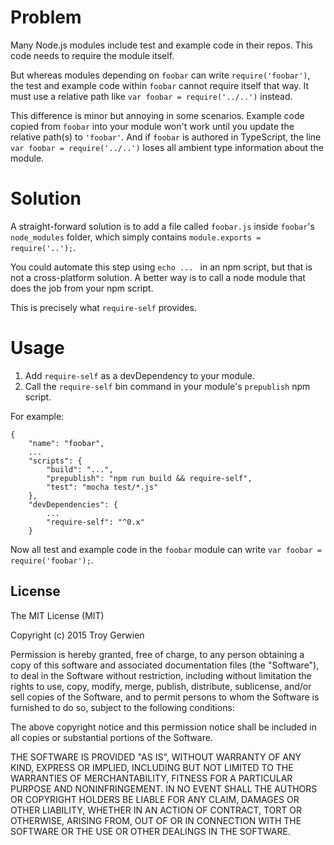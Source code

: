 # Problem

Many Node.js modules include test and example code in their repos. This code needs to require the module itself.

But whereas modules depending on `foobar` can write `require('foobar')`, the test and example code within `foobar` cannot require itself that way. It must use a relative path like `var foobar = require('../..')` instead.

This difference is minor but annoying in some scenarios. Example code copied from `foobar` into your module won't work until you update the relative path(s) to `'foobar'`. And if `foobar` is authored in TypeScript, the line `var foobar = require('../..')` loses all ambient type information about the module.

# Solution

A straight-forward solution is to add a file called `foobar.js` inside `foobar`'s `node_modules` folder, which simply contains `module.exports = require('..');`.

You could automate this step using `echo ... ` in an npm script, but that is not a cross-platform solution. A better way is to call a node module that does the job from your npm script.

This is precisely what `require-self` provides.

# Usage

1. Add `require-self` as a devDependency to your module.
2. Call the `require-self` bin command in your module's `prepublish` npm script.

For example:
```
{
    "name": "foobar",
	...
    "scripts": {
        "build": "...",
        "prepublish": "npm run build && require-self",
        "test": "mocha test/*.js"
    },
    "devDependencies": {
		...
        "require-self": "^0.x"
    }

```

Now all test and example code in the `foobar` module can write `var foobar = require('foobar');`.


## License

The MIT License (MIT)

Copyright (c) 2015 Troy Gerwien

Permission is hereby granted, free of charge, to any person obtaining a copy
of this software and associated documentation files (the "Software"), to deal
in the Software without restriction, including without limitation the rights
to use, copy, modify, merge, publish, distribute, sublicense, and/or sell
copies of the Software, and to permit persons to whom the Software is
furnished to do so, subject to the following conditions:

The above copyright notice and this permission notice shall be included in all
copies or substantial portions of the Software.

THE SOFTWARE IS PROVIDED "AS IS", WITHOUT WARRANTY OF ANY KIND, EXPRESS OR
IMPLIED, INCLUDING BUT NOT LIMITED TO THE WARRANTIES OF MERCHANTABILITY,
FITNESS FOR A PARTICULAR PURPOSE AND NONINFRINGEMENT. IN NO EVENT SHALL THE
AUTHORS OR COPYRIGHT HOLDERS BE LIABLE FOR ANY CLAIM, DAMAGES OR OTHER
LIABILITY, WHETHER IN AN ACTION OF CONTRACT, TORT OR OTHERWISE, ARISING FROM,
OUT OF OR IN CONNECTION WITH THE SOFTWARE OR THE USE OR OTHER DEALINGS IN THE
SOFTWARE.


